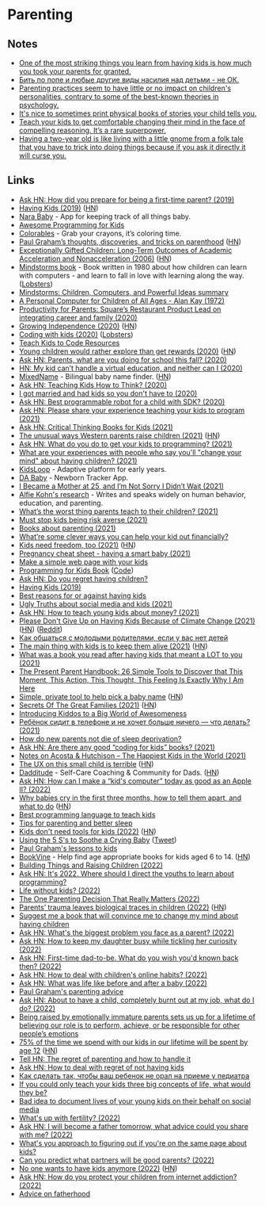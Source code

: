 # Parenting

## Notes

- [One of the most striking things you learn from having kids is how much you took your parents for granted.](https://twitter.com/paulg/status/1400058832596967425)
- [Бить по попе и любые другие виды насилия над детьми - не ОК.](https://twitter.com/solar_circle/status/1410277488887013382)
- [Parenting practices seem to have little or no impact on children's personalities, contrary to some of the best-known theories in psychology.](https://twitter.com/SteveStuWill/status/1461639134297079809)
- [It's nice to sometimes print physical books of stories your child tells you.](https://twitter.com/paulg/status/1467461297210105857)
- [Teach your kids to get comfortable changing their mind in the face of compelling reasoning. It’s a rare superpower.](https://twitter.com/anafabrega11/status/1547973564124389377)
- [Having a two-year old is like living with a little gnome from a folk tale that you have to trick into doing things because if you ask it directly it will curse you.](https://twitter.com/buttpraxis/status/1593041717917515779)

## Links

- [Ask HN: How did you prepare for being a first-time parent? (2019)](https://news.ycombinator.com/item?id=21053211)
- [Having Kids (2019)](http://paulgraham.com/kids.html) ([HN](https://news.ycombinator.com/item?id=21790396))
- [Nara Baby](https://narababy.com/) - App for keeping track of all things baby.
- [Awesome Programming for Kids](https://github.com/HollyAdele/awesome-programming-for-kids)
- [Colorables](https://www.colorabl.es/) - Grab your crayons, it’s coloring time.
- [Paul Graham’s thoughts, discoveries, and tricks on parenthood](https://www.unclepaul.io/) ([HN](https://news.ycombinator.com/item?id=22913871))
- [Exceptionally Gifted Children: Long-Term Outcomes of Academic Acceleration and Nonacceleration (2006)](https://files.eric.ed.gov/fulltext/EJ746290.pdf) ([HN](https://news.ycombinator.com/item?id=22901962))
- [Mindstorms book](https://www.charlieharrington.com/mindstorms) - Book written in 1980 about how children can learn with computers - and learn to fall in love with learning along the way. ([Lobsters](https://lobste.rs/s/r9thsc/mindstorms))
- [Mindstorms: Children, Computers, and Powerful Ideas summary](https://tomkersten.com/book-reports/mindstorms/)
- [A Personal Computer for Children of All Ages - Alan Kay (1972)](http://www.vpri.org/pdf/hc_pers_comp_for_children.pdf)
- [Productivity for Parents: Square’s Restaurant Product Lead on integrating career and family (2020)](https://superorganizers.substack.com/p/productivity-for-parents)
- [Growing Independence (2020)](https://www.jefftk.com/p/growing-independence) ([HN](https://news.ycombinator.com/item?id=23462170))
- [Coding with kids (2020)](https://dev.solita.fi/2020/06/12/coding-with-kids.html) ([Lobsters](https://lobste.rs/s/b6zf13/coding_with_kids))
- [Teach Kids to Code Resources](https://alexn.org/wiki/docs/teach-kids.html)
- [Young children would rather explore than get rewards (2020)](https://news.osu.edu/young-children-would-rather-explore-than-get-rewards/) ([HN](https://news.ycombinator.com/item?id=24139261))
- [Ask HN: Parents, what are you doing for school this fall? (2020)](https://news.ycombinator.com/item?id=24189147)
- [HN: My kid can’t handle a virtual education, and neither can I (2020)](https://news.ycombinator.com/item?id=24214570)
- [MixedName](https://mixedname.com/) - Bilingual baby name finder. ([HN](https://news.ycombinator.com/item?id=24286065))
- [Ask HN: Teaching Kids How to Think? (2020)](https://news.ycombinator.com/item?id=24638756)
- [I got married and had kids so you don't have to (2020)](https://robertheaton.com/married-with-kids/)
- [Ask HN: Best programmable robot for a child with SDK? (2020)](https://news.ycombinator.com/item?id=24919475)
- [Ask HN: Please share your experience teaching your kids to program (2021)](https://news.ycombinator.com/item?id=25650224)
- [Ask HN: Critical Thinking Books for Kids (2021)](https://news.ycombinator.com/item?id=26161000)
- [The unusual ways Western parents raise children (2021)](https://www.bbc.com/future/article/20210222-the-unusual-ways-western-parents-raise-children) ([HN](https://news.ycombinator.com/item?id=26249242))
- [Ask HN: What do you do to get your kids to programming? (2021)](https://news.ycombinator.com/item?id=26457473)
- [What are your experiences with people who say you'll "change your mind" about having children? (2021)](https://www.reddit.com/r/AskMen/comments/mh2wuf/childfree_men_of_reddit_what_are_your_experiences/)
- [KidsLoop](https://www.kidsloop.net/) - Adaptive platform for early years.
- [DA Baby](https://apps.apple.com/app/da-baby/id1512238725) - Newborn Tracker App.
- [I Became a Mother at 25, and I’m Not Sorry I Didn’t Wait (2021)](https://www.nytimes.com/2021/05/07/opinion/motherhood-baby-bust-early-parenthood.html)
- [Alfie Kohn's research](https://www.alfiekohn.org/) - Writes and speaks widely on human behavior, education, and parenting.
- [What’s the worst thing parents teach to their children? (2021)](https://twitter.com/paraschopra/status/1399722409704361984)
- [Must stop kids being risk averse (2021)](https://twitter.com/anafabrega11/status/1400100413521764358)
- [Books about parenting (2021)](https://www.reddit.com/r/suggestmeabook/comments/nz8qet/my_girlfriend_gave_birth_two_months_ago_so_i_need/)
- [What’re some clever ways you can help your kid out financially?](https://twitter.com/nateliason/status/1404441187143110660)
- [Kids need freedom, too (2021)](https://www.persuasion.community/p/kids-need-freedom-too) ([HN](https://news.ycombinator.com/item?id=27530365))
- [Pregnancy cheat sheet - having a smart baby (2021)](https://www.reddit.com/r/Nootropics/comments/obhb46/pregnancy_cheat_sheet_hacks_for_having_a_smart/)
- [Make a simple web page with your kids](https://github.com/jackdoe/detective)
- [Programming for Kids Book](https://github.com/jackdoe/programming-for-kids) ([Code](https://github.com/jackdoe/detective))
- [Ask HN: Do you regret having children?](https://news.ycombinator.com/item?id=27795186)
- [Having Kids (2019)](http://www.paulgraham.com/kids.html)
- [Best reasons for or against having kids](https://twitter.com/csallen/status/1422927732267130886)
- [Ugly Truths about social media and kids (2021)](https://twitter.com/alexstamos/status/1442527773042438147)
- [Ask HN: How to teach young kids about money? (2021)](https://news.ycombinator.com/item?id=28774683)
- [Please Don't Give Up on Having Kids Because of Climate Change (2021)](https://astralcodexten.substack.com/p/please-dont-give-up-on-having-kids) ([HN](https://news.ycombinator.com/item?id=28827377)) ([Reddit](https://www.reddit.com/r/slatestarcodex/comments/q5udvg/please_dont_give_up_on_having_kids_because_of/))
- [Как общаться с молодыми родителями, если у вас нет детей](https://kinzhal.media/pokakali/)
- [The main thing with kids is to keep them alive (2021)](https://freddiedeboer.substack.com/p/short-week-the-main-thing-with-kids) ([HN](https://news.ycombinator.com/item?id=29001414))
- [What was a book you read after having kids that meant a LOT to you (2021)](https://twitter.com/DanielleMorrill/status/1456017558419746822)
- [The Present Parent Handbook: 26 Simple Tools to Discover that This Moment, This Action, This Thought, This Feeling Is Exactly Why I Am Here](https://www.goodreads.com/book/show/34065333-the-present-parent-handbook)
- [Simple, private tool to help pick a baby name](https://nomdebebe.app/) ([HN](https://news.ycombinator.com/item?id=29118785))
- [Secrets Of The Great Families (2021)](https://astralcodexten.substack.com/p/secrets-of-the-great-families) ([HN](https://news.ycombinator.com/item?id=29167208))
- [Introducing Kiddos to a Big World of Awesomeness](https://github.com/obensource/little-kiddo-learning)
- [Ребёнок сидит в телефоне и не хочет больше ничего — что делать? (2021)](https://www.youtube.com/watch?v=eUbdyWVpHJc)
- [How do new parents not die of sleep deprivation?](https://www.reddit.com/r/NoStupidQuestions/comments/qy6w0l/how_do_new_parents_not_die_of_sleep_deprivation/)
- [Ask HN: Are there any good “coding for kids” books? (2021)](https://news.ycombinator.com/item?id=29609345)
- [Notes on Acosta & Hutchison – The Happiest Kids in the World (2021)](http://www.federicopereiro.com/notes-acosta-hutchison-happiest-kids/)
- [The UX on this small child is terrible](https://www.mcsweeneys.net/articles/the-ux-on-this-small-child-is-terrible) ([HN](https://news.ycombinator.com/item?id=29798712))
- [Dadditude](https://www.dadditude.app/) - Self-Care Coaching & Community for Dads. ([HN](https://news.ycombinator.com/item?id=30178571))
- [Ask HN: How can I make a “kid's computer” today as good as an Apple II? (2022)](https://news.ycombinator.com/item?id=30186091)
- [Why babies cry in the first three months, how to tell them apart, and what to do](https://probablydance.com/2022/02/19/reasons-why-babies-cry-in-the-first-three-months-how-to-tell-them-apart-and-what-to-do/) ([HN](https://news.ycombinator.com/item?id=30401882))
- [Best programming language to teach kids](https://twitter.com/hardmaru/status/1497507948842598404)
- [Tips for parenting and better sleep](https://twitter.com/nbashaw/status/1501702852720283651)
- [Kids don't need tools for kids (2022)](http://lambdaway.free.fr/lambdawalks/?view=meta5) ([HN](https://news.ycombinator.com/item?id=30671422))
- [Using the 5 S's to Soothe a Crying Baby](https://www.happiestbaby.com/blogs/baby/the-5-s-s-for-soothing-babies) ([Tweet](https://twitter.com/EmmaBostian/status/1505861389449154560))
- [Paul Graham's lessons to kids](https://twitter.com/paulg/status/1506917041177075715)
- [BookVine](https://www.bookvine.io/) - Help find age appropriate books for kids aged 6 to 14. ([HN](https://news.ycombinator.com/item?id=30821434))
- [Building Things and Raising Children (2022)](https://www.swiftjectivec.com/building-things-and-raising-children/)
- [Ask HN: It's 2022. Where should I direct the youths to learn about programming?](https://news.ycombinator.com/item?id=31209644)
- [Life without kids? (2022)](https://www.reddit.com/r/AskMenOver30/comments/uhshf8/life_without_kids/)
- [The One Parenting Decision That Really Matters (2022)](https://www.theatlantic.com/ideas/archive/2022/05/parenting-decisions-dont-trust-your-gut-book-excerpt/629734/)
- [Parents’ trauma leaves biological traces in children (2022)](https://www.scientificamerican.com/article/how-parents-rsquo-trauma-leaves-biological-traces-in-children/) ([HN](https://news.ycombinator.com/item?id=31793682))
- [Suggest me a book that will convince me to change my mind about having children](https://www.reddit.com/r/suggestmeabook/comments/vho0x6/please_suggest_me_a_book_that_will_convince_me_to/)
- [Ask HN: What's the biggest problem you face as a parent? (2022)](https://news.ycombinator.com/item?id=31913454)
- [Ask HN: How to keep my daughter busy while tickling her curiosity (2022)](https://news.ycombinator.com/item?id=31965616)
- [Ask HN: First-time dad-to-be. What do you wish you'd known back then? (2022)](https://news.ycombinator.com/item?id=31976803)
- [Ask HN: How to deal with children's online habits? (2022)](https://news.ycombinator.com/item?id=32124809)
- [Ask HN: What was life like before and after a baby (2022)](https://news.ycombinator.com/item?id=32602181)
- [Paul Graham's parenting advice](<https://twitter.com/search?q=(taught%20OR%20told)%20(from%3Apaulg)%20yo&src=typed_query&f=live>)
- [Ask HN: About to have a child, completely burnt out at my job, what do I do? (2022)](https://news.ycombinator.com/item?id=32913377)
- [Being raised by emotionally immature parents sets us up for a lifetime of believing our role is to perform, achieve, or be responsible for other people’s emotions](https://twitter.com/Theholisticpsyc/status/1581323439343693824)
- [75% of the time we spend with our kids in our lifetime will be spent by age 12](https://www.1000hoursoutside.com/blog/time-with-kids-before-age-12) ([HN](https://news.ycombinator.com/item?id=33254597))
- [Tell HN: The regret of parenting and how to handle it](https://news.ycombinator.com/item?id=33258925)
- [Ask HN: How to deal with regret of not having kids](https://news.ycombinator.com/item?id=33259414)
- [Как сделать так, чтобы ваш ребенок не орал на приеме у педиатра](https://twitter.com/femyninja/status/1583831926128857088)
- [If you could only teach your kids three big concepts of life, what would they be?](https://twitter.com/griswold/status/1583628293382623241)
- [Bad idea to document lives of your young kids on their behalf on social media](https://twitter.com/LuizaJarovsky/status/1586428167647948800)
- [What's up with fertility? (2022)](https://twitter.com/Willyintheworld/status/1587243198707023872)
- [Ask HN: I will become a father tomorrow, what advice could you share with me? (2022)](https://news.ycombinator.com/item?id=33490250)
- [What's you approach to figuring out if you're on the same page about kids?](https://www.reddit.com/r/datingoverthirty/comments/yqrvzt/whats_you_approach_to_figuring_out_if_youre_on/)
- [Can you predict what partners will be good parents? (2022)](https://www.reddit.com/r/datingoverthirty/comments/z2n5jt/can_you_predict_what_partners_will_be_good_parents/)
- [No one wants to have kids anymore (2022)](https://torturechambersmalltalk.substack.com/p/safe-sex-the-consequences) ([HN](https://news.ycombinator.com/item?id=33878951))
- [Ask HN: How do you protect your children from internet addiction? (2022)](https://news.ycombinator.com/item?id=34019486)
- [Advice on fatherhood](https://twitter.com/simonsarris/status/1604300716700585985)
